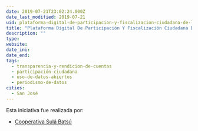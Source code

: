 ```yaml
---
date: 2019-07-21T23:02:24.000Z
date_last_modified: 2019-07-21
uid: plataforma-digital-de-participacion-y-fiscalizacion-ciudadana-de-las-personas-jovenes-rurales-de-cartago
title: "Plataforma Digital De Participación Y Fiscalización Ciudadana De Las Personas Jóvenes Rurales De Cartago"
description: ""
type: 
website: 
date_ini: 
date_end: 
tags:
  - transparencia-y-rendicion-de-cuentas
  - participación-ciudadana
  - uso-de-datos-abiertos
  - periodismo-de-datos
cities: 
  - San José
---
```


Esta iniciativa fue realizada por:

- [Cooperativa Sulá Batsú](/organizaciones/cooperativa-sula-batsu)
